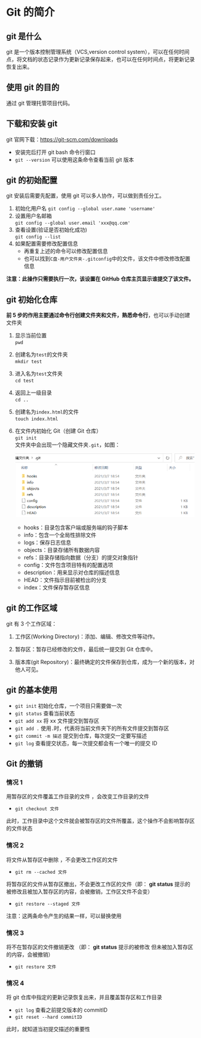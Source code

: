 # Git 的简介

## git 是什么

git 是一个版本控制管理系统（VCS,version control system），可以在任何时间点，将文档的状态记录作为更新记录保存起来，也可以在任何时间点，将更新记录恢复出来。

## 使用 git 的目的

通过 git 管理托管项目代码。

## 下载和安装 git

git 官网下载：<https://git-scm.com/downloads>

- 安装完后打开 git bash 命令行窗口
- `git --version` 可以使用这条命令查看当前 git 版本

## git 的初始配置

git 安装后需要先配置，使用 git 可以多人协作，可以做到责任分工。

1. 初始化用户名
   `git config --global user.name 'username'`
2. 设置用户名邮箱  
   `git config --global user.email 'xxx@qq.com'`
3. 查看设置(验证是否初始化成功)  
   `git config --list`
4. 如果配置需要修改配置信息
   - 再重复上述的命令可以修改配置信息
   - 也可以找到`C盘-用户文件夹-.gitconfig`中的文件，该文件中修改修改配置信息

**注意：此操作只需要执行一次，该设置在 GitHub 仓库主页显示谁提交了该文件。**

## git 初始化仓库

**前 5 步的作用主要通过命令行创建文件夹和文件，熟悉命令行**，也可以手动创建文件夹

1. 显示当前位置  
   `pwd`
2. 创建名为`test`的文件夹  
   `mkdir test`
3. 进入名为`test`文件夹  
   `cd test`
4. 返回上一级目录  
   `cd ..`
5. 创建名为`index.html`的文件  
   `touch index.html`
6. 在文件内初始化 Git（创建 Git 仓库）  
   `git init`  
   文件夹中会出现一个隐藏文件夹`.git`，如图：

   ![git](https://raw.githubusercontent.com/scripthqs/assets/master/blog/git.png)

   - hooks：目录包含客户端或服务端的钩子脚本
   - info：包含一个全局性排除文件
   - logs：保存日志信息
   - objects：目录存储所有数据内容
   - refs：目录存储指向数据（分支）的提交对象指针
   - config：文件包含项目特有的配置选项
   - description：用来显示对仓库的描述信息
   - HEAD：文件指示目前被检出的分支
   - index：文件保存暂存区信息

## git 的工作区域

git 有 3 个工作区域：

1. 工作区(Working Directory)：添加、编辑、修改文件等动作。

2. 暂存区：暂存已经修改的文件，最后统一提交到 Git 仓库中。

3. 版本库(git Repository)：最终确定的文件保存到仓库，成为一个新的版本，对他人可见。

## git 的基本使用

- `git init` 初始化仓库，一个项目只需要做一次
- `git status` 查看当前状态
- `git add xx` 将 xx 文件提交到暂存区
- `git add .` 使用`.`时，代表将当前文件夹下的所有文件提交到暂存区
- `git commit -m 描述` 提交到仓库，每次提交一定要写描述
- `git log` 查看提交状态，每一次提交都会有一个唯一的提交 ID

## Git 的撤销

### 情况 1

用暂存区的文件覆盖工作目录的文件 ，会改变工作目录的文件

- `git checkout 文件`

此时，工作目录中这个文件就会被暂存区的文件所覆盖，这个操作不会影响暂存区的文件状态

### 情况 2

将文件从暂存区中删除 ，不会更改工作区的文件

- `git rm --cached 文件`

将暂存区的文件从暂存区撤出，不会更改工作区的文件（即： **git status** 提示的被修改且被加入暂存区的内容，会被撤销，工作区文件不会变）

- `git restore --staged 文件`

注意：这两条命令产生的结果一样，可以替换使用

### 情况 3

将不在暂存区的文件撤销更改 （即： **git status** 提示的被修改 但未被加入暂存区的内容，会被撤销）

- `git restore 文件`

### 情况 4

将 git 仓库中指定的更新记录恢复出来，并且覆盖暂存区和工作目录

- `git log` 查看之前提交版本的 commitID
- `git reset --hard commitID`

此时，就知道当初提交描述的重要性
